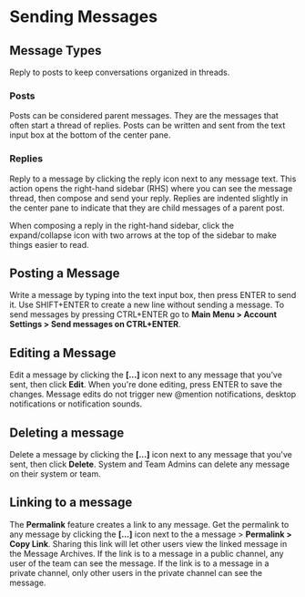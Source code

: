 # Sending Messages

## Message Types

Reply to posts to keep conversations organized in threads.

### Posts

Posts can be considered parent messages. They are the messages that often start a thread of replies. Posts can be written and sent from the text input box at the bottom of the center pane.

### Replies

Reply to a message by clicking the reply icon next to any message text. This action opens the right-hand sidebar (RHS) where you can see the message thread, then compose and send your reply. Replies are indented slightly in the center pane to indicate that they are child messages of a parent post.

When composing a reply in the right-hand sidebar, click the expand/collapse icon with two arrows at the top of the sidebar to make things easier to read.

## Posting a Message

Write a message by typing into the text input box, then press ENTER to send it. Use SHIFT+ENTER to create a new line without sending a message. To send messages by pressing CTRL+ENTER go to **Main Menu > Account Settings > Send messages on CTRL+ENTER**.

## Editing a Message

Edit a message by clicking the **[...]** icon next to any message that you’ve sent, then click **Edit**. When you're done editing, press ENTER to save the changes. Message edits do not trigger new @mention notifications, desktop notifications or notification sounds.

## Deleting a message

Delete a message by clicking the **[...]** icon next to any message that you've sent, then click **Delete**. System and Team Admins can delete any message on their system or team.

## Linking to a message

The **Permalink** feature creates a link to any message. Get the permalink to any message by clicking the **[...]** icon next to the a message  > **Permalink > Copy Link**. Sharing this link will let other users view the linked message in the Message Archives. If the link is to a message in a public channel, any user of the team can see the message. If the link is to a message in a private channel, only other users in the private channel can see the message.
